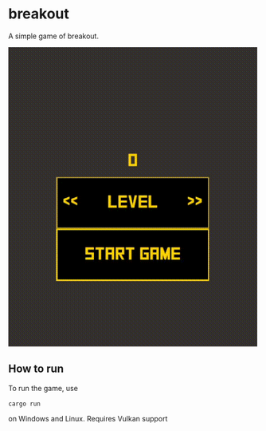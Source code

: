 # breakout

A simple game of breakout.

![Game Play](/breakout.gif?raw=true)

## How to run

To run the game, use

```
cargo run
```

on Windows and Linux. Requires Vulkan support
